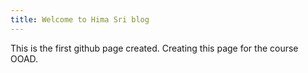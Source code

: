 ```yaml
---
title: Welcome to Hima Sri blog
---
```


This is the first github page created. Creating this page for the course OOAD.

